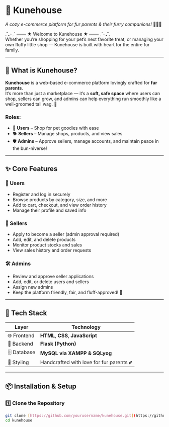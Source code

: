 # 🏡 Kunehouse  
*A cozy e-commerce platform for fur parents & their furry companions!* 🐶🐱🐰

.˚₊‧˗ˏˋ ─── ★ Welcome to Kunehouse ★ ─── ˎˊ˗‧₊˚.  
Whether you’re shopping for your pet’s next favorite treat, or managing your own fluffy little shop — Kunehouse is built with heart for the entire fur family.

---

## 🐾 What is Kunehouse?

**Kunehouse** is a web-based e-commerce platform lovingly crafted for **fur parents**.  
It’s more than just a marketplace — it’s a **soft, safe space** where users can shop, sellers can grow, and admins can help everything run smoothly like a well-groomed tail wag. 💖

### Roles:
- 👤 **Users** – Shop for pet goodies with ease  
- 🐕 **Sellers** – Manage shops, products, and view sales  
- 🛡️ **Admins** – Approve sellers, manage accounts, and maintain peace in the bun-niverse!

---

## ✨ Core Features

### 👤 Users
- Register and log in securely  
- Browse products by category, size, and more  
- Add to cart, checkout, and view order history  
- Manage their profile and saved info

### 🐾 Sellers
- Apply to become a seller (admin approval required)  
- Add, edit, and delete products  
- Monitor product stocks and sales  
- View sales history and order requests

### 🛠️ Admins
- Review and approve seller applications  
- Add, edit, or delete users and sellers  
- Assign new admins  
- Keep the platform friendly, fair, and fluff-approved! 🐇

---

## 🚀 Tech Stack

| Layer         | Technology                         |
|---------------|-------------------------------------|
| 🌐 Frontend    | **HTML**, **CSS**, **JavaScript**    |
| 🧠 Backend     | **Flask (Python)**                  |
| 🗄️ Database    | **MySQL via XAMPP & SQLyog**        |
| 🎨 Styling     | Handcrafted with love for fur parents 💕

---

## 📦 Installation & Setup

### 1️⃣ Clone the Repository
```bash
git clone [https://github.com/yourusername/kunehouse.git](https://github.com/shian0604/Kunehouse.git)
cd kunehouse
